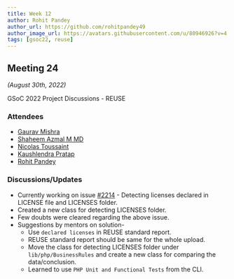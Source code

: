 ```yaml
---
title: Week 12
author: Rohit Pandey
author_url: https://github.com/rohitpandey49
author_image_url: https://avatars.githubusercontent.com/u/80946926?v=4
tags: [gsoc22, reuse]
---
```


<!--
SPDX-License-Identifier: CC-BY-SA-4.0

SPDX-FileCopyrightText: 2022 Rohit Pandey <rohit.pandey4900@gmail.com>
-->

## Meeting 24
*(August 30th, 2022)*

GSoC 2022 Project Discussions - REUSE

### Attendees

- [Gaurav Mishra](https://github.com/GMishx)
- [Shaheem Azmal M MD](https://github.com/shaheemazmalmmd)
- [Nicolas Toussaint](https://github.com/NicolasToussaint)
- [Kaushlendra Pratap](https://github.com/Kaushl2208)
- [Rohit Pandey](https://github.com/rohitpandey49)

### Discussions/Updates

- Currently working on issue [#2214](https://github.com/fossology/fossology/issues/2214) - Detecting licenses declared in LICENSE file and LICENSES folder.
- Created a new class for detecting LICENSES folder.
- Few doubts were cleared regarding the above issue.
- Suggestions by mentors on solution-
    - Use `declared licenses` in REUSE standard report.
    - REUSE standard report should be same for the whole upload.
    - Move the class for detecting LICENSES folder under `lib/php/BusinessRules` and create a new class for comparing the data/conclusion.
    - Learned to use `PHP Unit and Functional Tests` from the CLI.